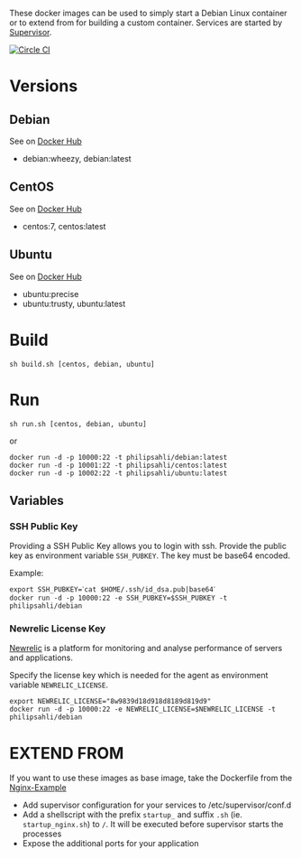 These docker images can be used to simply start a Debian Linux container
or to extend from for building a custom container. Services are started by [Supervisor][6].

[![Circle CI](https://circleci.com/gh/sahlinet/docker-baselinux/tree/master.svg?style=svg)](https://circleci.com/gh/sahlinet/docker-baselinux/tree/master)

# Versions

## Debian

See on [Docker Hub][4]

* debian:wheezy, debian:latest

## CentOS

See on [Docker Hub][5]

* centos:7, centos:latest

## Ubuntu

See on [Docker Hub][8]

* ubuntu:precise
* ubuntu:trusty, ubuntu:latest

# Build

    sh build.sh [centos, debian, ubuntu]


# Run


    sh run.sh [centos, debian, ubuntu]


or


    docker run -d -p 10000:22 -t philipsahli/debian:latest
    docker run -d -p 10001:22 -t philipsahli/centos:latest
    docker run -d -p 10002:22 -t philipsahli/ubuntu:latest
 

## Variables
### SSH Public Key

Providing a SSH Public Key allows you to login with ssh. Provide the public key
as environment variable `SSH_PUBKEY`. The key must be base64 encoded.

Example:

    export SSH_PUBKEY=ˋcat $HOME/.ssh/id_dsa.pub|base64ˋ
    docker run -d -p 10000:22 -e SSH_PUBKEY=$SSH_PUBKEY -t philipsahli/debian

### Newrelic License Key

[Newrelic][1] is a platform for monitoring and analyse performance of servers and applications.

Specify the license key which is needed for the agent as environment variable `NEWRELIC_LICENSE`.

    export NEWRELIC_LICENSE="8w9839d18d918d8189d819d9"
    docker run -d -p 10000:22 -e NEWRELIC_LICENSE=$NEWRELIC_LICENSE -t philipsahli/debian

# EXTEND FROM

If you want to use these images as base image, take the Dockerfile from the [Nginx-Example](https://github.com/sahlinet/docker-baselinux/tree/master/examples/nginx)

* Add supervisor configuration for your services to /etc/supervisor/conf.d
* Add a shellscript with the prefix `startup_` and suffix `.sh` (ie. `startup_nginx.sh`) to `/`. It will be executed before supervisor starts the processes
* Expose the additional ports for your application

[1]: http://newrelic.com
[4]: https://registry.hub.docker.com/u/philipsahli/centos/
[5]: https://registry.hub.docker.com/u/philipsahli/debian/
[6]: http://supervisord.org/index.html
[8]: https://registry.hub.docker.com/u/philipsahli/ubuntu/
